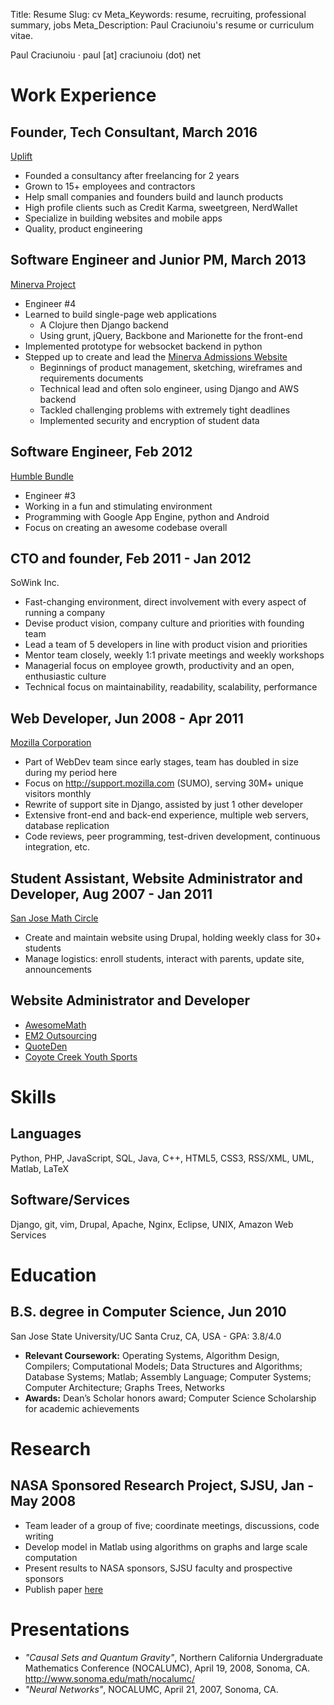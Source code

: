 Title: Resume
Slug: cv
Meta_Keywords: resume, recruiting, professional summary, jobs
Meta_Description: Paul Craciunoiu's resume or curriculum vitae.

Paul Craciunoiu &middot; paul [at] craciunoiu (dot) net


Work Experience
===============

Founder, Tech Consultant, March 2016
---------------------------
[Uplift](http://www.uplift.ltd/)

* Founded a consultancy after freelancing for 2 years
* Grown to 15+ employees and contractors
* Help small companies and founders build and launch products
* High profile clients such as Credit Karma, sweetgreen, NerdWallet
* Specialize in building websites and mobile apps
* Quality, product engineering

Software Engineer and Junior PM, March 2013
---------------------------
[Minerva Project](http://www.minervaproject.com/)

* Engineer #4
* Learned to build single-page web applications
	* A Clojure then Django backend
	* Using grunt, jQuery, Backbone and Marionette for the front-end
* Implemented prototype for websocket backend in python
* Stepped up to create and lead the [Minerva Admissions Website](https://minerva.kgi.edu/)
	* Beginnings of product management, sketching, wireframes and requirements documents
	* Technical lead and often solo engineer, using Django and AWS backend
	* Tackled challenging problems with extremely tight deadlines
	* Implemented security and encryption of student data

Software Engineer, Feb 2012
---------------------------
[Humble Bundle](http://humblebundle.com)

* Engineer #3
* Working in a fun and stimulating environment
* Programming with Google App Engine, python and Android
* Focus on creating an awesome codebase overall

CTO and founder, Feb 2011 - Jan 2012
------------------------------------
SoWink Inc.

* Fast-changing environment, direct involvement with every aspect of running a company
* Devise product vision, company culture and priorities with founding team
* Lead a team of 5 developers in line with product vision and priorities
* Mentor team closely, weekly 1:1 private meetings and weekly workshops
* Managerial focus on employee growth, productivity and an open, enthusiastic culture
* Technical focus on maintainability, readability, scalability, performance

Web Developer, Jun 2008 - Apr 2011
----------------------------------
[Mozilla Corporation](http://www.mozilla.com)

* Part of WebDev team since early stages, team has doubled in size during my period here
* Focus on http://support.mozilla.com (SUMO), serving 30M+ unique visitors monthly
* Rewrite of support site in Django, assisted by just 1 other developer
* Extensive front-end and back-end experience, multiple web servers, database replication
* Code reviews, peer programming, test-driven development, continuous integration, etc.

Student Assistant, Website Administrator and Developer, Aug 2007 - Jan 2011
---------------------------------------------------------------------------
[San Jose Math Circle](http://sanjosemathcircle.org)

* Create and maintain website using Drupal, holding weekly class for 30+ students
* Manage logistics: enroll students, interact with parents, update site, announcements

Website Administrator and Developer
-----------------------------------

* [AwesomeMath](http://awesomemath.org)
* [EM2 Outsourcing](http://em2-outsourcing.com)
* [QuoteDen](http://quoteden.net)
* [Coyote Creek Youth Sports](http://ccys.com)


Skills
======

Languages
---------
Python, PHP, JavaScript, SQL, Java, C++, HTML5, CSS3, RSS/XML, UML, Matlab, LaTeX

Software/Services
-----------------
Django, git, vim, Drupal, Apache, Nginx, Eclipse, UNIX, Amazon Web Services


Education
=========

B.S. degree in Computer Science, Jun 2010
-----------------------------------------
San Jose State University/UC Santa Cruz, CA, USA - GPA: 3.8/4.0

* __Relevant Coursework:__ Operating Systems, Algorithm Design, Compilers; Computational Models; Data Structures and Algorithms; Database Systems; Matlab; Assembly Language; Computer Systems; Computer Architecture; Graphs Trees, Networks
* __Awards:__ Dean’s Scholar honors award; Computer Science Scholarship for academic achievements


Research
========

NASA Sponsored Research Project, SJSU, Jan - May 2008
--------------------------------------------------------------
* Team leader of a group of five; coordinate meetings, discussions, code writing
* Develop model in Matlab using algorithms on graphs and large scale computation
* Present results to NASA sponsors, SJSU faculty and prospective sponsors
* Publish paper [here](http://www.math.sjsu.edu/camcos/projects/proj_082/proj_082.htm)


Presentations
=============

* _"Causal Sets and Quantum Gravity"_, Northern California Undergraduate Mathematics Conference (NOCALUMC), April 19, 2008, Sonoma, CA. http://www.sonoma.edu/math/nocalumc/
* _"Neural Networks"_, NOCALUMC, April 21, 2007, Sonoma, CA.
